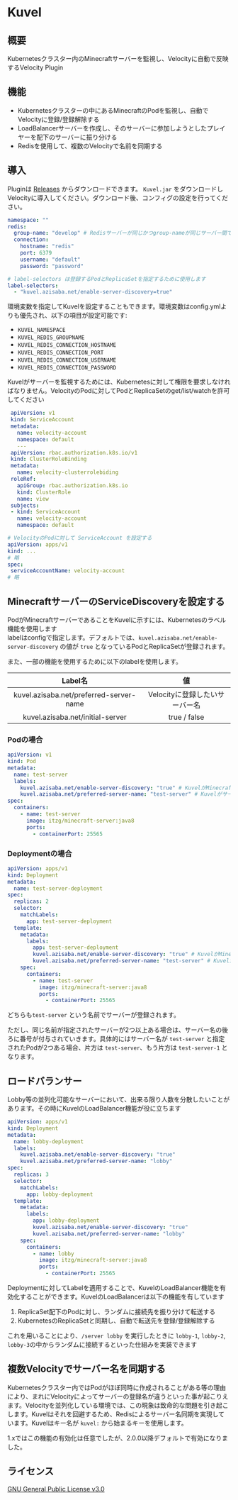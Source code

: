 # Kuvel

## 概要

Kubernetesクラスター内のMinecraftサーバーを監視し、Velocityに自動で反映するVelocity Plugin

## 機能

* Kubernetesクラスターの中にあるMinecraftのPodを監視し、自動でVelocityに登録/登録解除する
* LoadBalancerサーバーを作成し、そのサーバーに参加しようとしたプレイヤーを配下のサーバーに振り分ける
* Redisを使用して、複数のVelocityで名前を同期する

## 導入

Pluginは [Releases](https://github.com/AzisabaNetwork/Kuvel/releases/latest)
からダウンロードできます。 `Kuvel.jar` をダウンロードしVelocityに導入してください。ダウンロード後、コンフィグの設定を行ってください。

```yml
namespace: ""
redis:
  group-name: "develop" # Redisサーバーが同じかつgroup-nameが同じサーバー間でのみ名前同期が行われます
  connection:
    hostname: "redis"
    port: 6379
    username: "default"
    password: "password"

# label-selectors は登録するPodとReplicaSetを指定するために使用します
label-selectors:
  - "kuvel.azisaba.net/enable-server-discovery=true"
```

環境変数を指定してKuvelを設定することもできます。環境変数はconfig.ymlよりも優先され、以下の項目が設定可能です:
- `KUVEL_NAMESPACE`
- `KUVEL_REDIS_GROUPNAME`
- `KUVEL_REDIS_CONNECTION_HOSTNAME`
- `KUVEL_REDIS_CONNECTION_PORT`
- `KUVEL_REDIS_CONNECTION_USERNAME`
- `KUVEL_REDIS_CONNECTION_PASSWORD`

Kuvelがサーバーを監視するためには、Kubernetesに対して権限を要求しなければなりません。VelocityのPodに対してPodとReplicaSetのget/list/watchを許可してください

```yml
 apiVersion: v1
 kind: ServiceAccount
 metadata:
   name: velocity-account
   namespace: default
   ---
 apiVersion: rbac.authorization.k8s.io/v1
 kind: ClusterRoleBinding
 metadata:
   name: velocity-clusterrolebiding
 roleRef:
   apiGroup: rbac.authorization.k8s.io
   kind: ClusterRole
   name: view
 subjects:
 - kind: ServiceAccount
   name: velocity-account
   namespace: default
 ```
 ```yml
# VelocityのPodに対して ServiceAccount を設定する
apiVersion: apps/v1
kind: ...
# 略
spec:
  serviceAccountName: velocity-account
# 略
 ```

## MinecraftサーバーのServiceDiscoveryを設定する

PodがMinecraftサーバーであることをKuvelに示すには、Kubernetesのラベル機能を使用します  
labelはconfigで指定します。デフォルトでは、`kuvel.azisaba.net/enable-server-discovery` の値が `true`
となっているPodとReplicaSetが登録されます。

また、一部の機能を使用するために以下のlabelを使用します。

|                 Label名                  |          値          |
|:---------------------------------------:|:-------------------:|
| kuvel.azisaba.net/preferred-server-name | Velocityに登録したいサーバー名 |
|    kuvel.azisaba.net/initial-server     |    true / false     |

### Podの場合

```yml
apiVersion: v1
kind: Pod
metadata:
  name: test-server
  labels:
    kuvel.azisaba.net/enable-server-discovery: "true" # KuvelがMinecraftサーバーを見つけるために必要 (Configに依存)
    kuvel.azisaba.net/preferred-server-name: "test-server" # Kuvelがサーバーの命名をするために必要
spec:
  containers:
    - name: test-server
      image: itzg/minecraft-server:java8
      ports:
        - containerPort: 25565
```

### Deploymentの場合
```yml
apiVersion: apps/v1
kind: Deployment
metadata:
  name: test-server-deployment
spec:
  replicas: 2
  selector:
    matchLabels:
      app: test-server-deployment
  template:
    metadata:
      labels:
        app: test-server-deployment
        kuvel.azisaba.net/enable-server-discovery: "true" # KuvelがMinecraftサーバーを見つけるために必要 (Configに依存)
        kuvel.azisaba.net/preferred-server-name: "test-server" # Kuvelがサーバーの命名をするために必要
    spec:
      containers:
        - name: test-server
          image: itzg/minecraft-server:java8
          ports:
            - containerPort: 25565
```

どちらも`test-server` という名前でサーバーが登録されます。

ただし、同じ名前が指定されたサーバーが2つ以上ある場合は、サーバー名の後ろに番号が付与されていきます。具体的にはサーバー名が `test-server` と指定されたPodが2つある場合、片方は `test-server`、もう片方は `test-server-1` となります。

## ロードバランサー
Lobby等の並列化可能なサーバーにおいて、出来る限り人数を分散したいことがあります。その時にKuvelのLoadBalancer機能が役に立ちます

```yml
apiVersion: apps/v1
kind: Deployment
metadata:
  name: lobby-deployment
  labels:
    kuvel.azisaba.net/enable-server-discovery: "true"
    kuvel.azisaba.net/preferred-server-name: "lobby"
spec:
  replicas: 3
  selector:
    matchLabels:
      app: lobby-deployment
  template:
    metadata:
      labels:
        app: lobby-deployment
        kuvel.azisaba.net/enable-server-discovery: "true"
        kuvel.azisaba.net/preferred-server-name: "lobby"
    spec:
      containers:
        - name: lobby
          image: itzg/minecraft-server:java8
          ports:
            - containerPort: 25565
```

Deploymentに対してLabelを適用することで、KuvelのLoadBalancer機能を有効化することができます。KuvelのLoadBalancerは以下の機能を有しています

1. ReplicaSet配下のPodに対し、ランダムに接続先を振り分けて転送する
2. KubernetesのReplicaSetと同期し、自動で転送先を登録/登録解除する

これを用いることにより、`/server lobby` を実行したときに `lobby-1`, `lobby-2`, `lobby-3`の中からランダムに接続するといった仕組みを実装できます

## 複数Velocityでサーバー名を同期する

Kubernetesクラスター内ではPodがほぼ同時に作成されることがある等の理由により、まれにVelocityによってサーバーの登録名が違うといった事が起こりえます。Velocityを並列化している環境では、この現象は致命的な問題を引き起こします。Kuvelはそれを回避するため、Redisによるサーバー名同期を実現しています。Kuvelはキー名が `kuvel:`
から始まるキーを使用します。

1.xではこの機能の有効化は任意でしたが、2.0.0以降デフォルトで有効になりました。

## ライセンス

[GNU General Public License v3.0](LICENSE)
